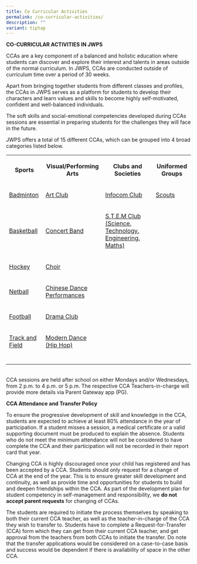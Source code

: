 ```yaml
---
title: Co Curricular Activities
permalink: /co-curricular-activities/
description: ""
variant: tiptap
---
```

<p><strong>CO-CURRICULAR ACTIVITIES IN JWPS</strong></p><p>CCAs are a key component of a balanced and holistic education where students can discover and explore their interest and talents in areas outside of the normal curriculum. In JWPS, CCAs are conducted outside of curriculum time over a period of 30 weeks.</p><p>Apart from bringing together students from different classes and profiles, the CCAs in JWPS serves as a platform for students to develop their characters and learn values and skills to become highly self-motivated, confident and well-balanced individuals.</p><p>The soft skills and social-emotional competencies developed during CCAs sessions are essential in preparing students for the challenges they will face in the future.</p><p>JWPS offers a total of 15 different CCAs, which can be grouped into 4 broad categories listed below.<br></p><table><tbody><tr><th rowspan="1" colspan="1"><p>Sports</p></th><th rowspan="1" colspan="1"><p>Visual/Performing Arts</p></th><th rowspan="1" colspan="1"><p>Clubs and Societies</p></th><th rowspan="1" colspan="1"><p>Uniformed Groups</p></th></tr><tr><td rowspan="1" colspan="1"><p><a href="https://jurongwestpri.moe.edu.sg/cca/badminton/" rel="noopener noreferrer nofollow" target="_blank">Badminton</a></p></td><td rowspan="1" colspan="1"><p><a href="https://jurongwestpri.moe.edu.sg/cca/artclub/" rel="noopener noreferrer nofollow" target="_blank">Art Club</a></p></td><td rowspan="1" colspan="1"><p><a href="https://jurongwestpri.moe.edu.sg/cca/infocommclub/" rel="noopener noreferrer nofollow" target="_blank">Infocom Club</a></p></td><td rowspan="1" colspan="1"><p><a href="https://jurongwestpri.moe.edu.sg/cca/scouts/" rel="noopener noreferrer nofollow" target="_blank">Scouts</a></p></td></tr><tr><td rowspan="1" colspan="1"><p><a href="https://jurongwestpri.moe.edu.sg/cca/basketball/" rel="noopener noreferrer nofollow" target="_blank">Basketball</a></p></td><td rowspan="1" colspan="1"><p><a href="https://jurongwestpri.moe.edu.sg/cca/band/" rel="noopener noreferrer nofollow" target="_blank">Concert Band</a></p></td><td rowspan="1" colspan="1"><p><a href="https://jurongwestpri.moe.edu.sg/cca/stemclub/" rel="noopener noreferrer nofollow" target="_blank">S.T.E.M Club (Science. Technology. Engineering. Maths)</a></p></td><td rowspan="1" colspan="1"><p></p></td></tr><tr><td rowspan="1" colspan="1"><p><a href="https://jurongwestpri.moe.edu.sg/cca/hockey/" rel="noopener noreferrer nofollow" target="_blank">Hockey</a></p></td><td rowspan="1" colspan="1"><p><a href="https://jurongwestpri.moe.edu.sg/cca/choir/" rel="noopener noreferrer nofollow" target="_blank">Choir</a></p></td><td rowspan="1" colspan="1"><p></p></td><td rowspan="1" colspan="1"><p></p></td></tr><tr><td rowspan="1" colspan="1"><p><a href="https://jurongwestpri.moe.edu.sg/cca/netball/" rel="noopener noreferrer nofollow" target="_blank">Netball</a></p></td><td rowspan="1" colspan="1"><p><a href="https://jurongwestpri.moe.edu.sg/cca/chinesedance/" rel="noopener noreferrer nofollow" target="_blank">Chinese Dance</a> <br><a href="https://jurongwestpri.moe.edu.sg/cca/chinesedance/" rel="noopener noreferrer nofollow" target="_blank">Performances</a></p></td><td rowspan="1" colspan="1"><p></p></td><td rowspan="1" colspan="1"><p></p></td></tr><tr><td rowspan="1" colspan="1"><p><a href="https://jurongwestpri.moe.edu.sg/cca/football/" rel="noopener noreferrer nofollow" target="_blank">Football</a></p></td><td rowspan="1" colspan="1"><p><a href="https://jurongwestpri.moe.edu.sg/cca/dramaclub/" rel="noopener noreferrer nofollow" target="_blank">Drama Club</a></p></td><td rowspan="1" colspan="1"><p></p></td><td rowspan="1" colspan="1"><p></p></td></tr><tr><td rowspan="1" colspan="1"><p><a href="https://jurongwestpri.moe.edu.sg/cca/trackandfield/" rel="noopener noreferrer nofollow" target="_blank">Track and Field</a></p></td><td rowspan="1" colspan="1"><p><a href="https://jurongwestpri.moe.edu.sg/cca/moderndance/" rel="noopener noreferrer nofollow" target="_blank">Modern Dance (Hip Hop)</a></p></td><td rowspan="1" colspan="1"><p></p></td><td rowspan="1" colspan="1"><p></p></td></tr><tr><td rowspan="1" colspan="1"><p></p></td><td rowspan="1" colspan="1"><p></p></td><td rowspan="1" colspan="1"><p></p></td><td rowspan="1" colspan="1"><p></p></td></tr></tbody></table><p><br>CCA sessions are held after school on either Mondays and/or Wednesdays, from 2 p.m. to 4 p.m. or 5 p.m. The respective CCA Teachers-in-charge will provide more details via Parent Gateway app (PG).</p><p><strong>CCA Attendance and Transfer Policy</strong></p><p>To ensure the progressive development of skill and knowledge in the CCA, students are expected to achieve at least 80% attendance in the year of participation. If a student misses a session, a medical certificate or a valid supporting document must be produced to explain the absence. Students who do not meet the minimum attendance will not be considered to have complete the CCA and their participation will not be recorded in their report card that year.</p><p>Changing CCA is highly discouraged once your child has registered and has been accepted by a CCA. Students should only request for a change of CCA at the end of the year. This is to ensure greater skill development and continuity, as well as provide time and opportunities for students to build and deepen friendships within the CCA. As part of the development plan for student competency in self-management and responsibility, we <strong>do not accept parent requests</strong> for changing of CCAs.</p><p>The students are required to initiate the process themselves by speaking to both their current CCA teacher, as well as the teacher-in-charge of the CCA they wish to transfer to. Students have to complete a Request-for-Transfer (CCA) form which they can get from their current CCA teacher, and get approval from the teachers from both CCAs to initiate the transfer. Do note that the transfer applications would be considered on a case-to-case basis and success would be dependent if there is availability of space in the other CCA.</p>